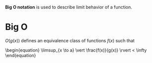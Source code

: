 **Big O notation** is used to describe limit behavior of a function. 

# Big O

$O(g(x))$ defines an equivalence class of functions $f(x)$ such that

\begin{equation}
\limsup_{x \to a} \vert \frac{f(x)}{g(x)} \rvert  < \infty
\end{equation}